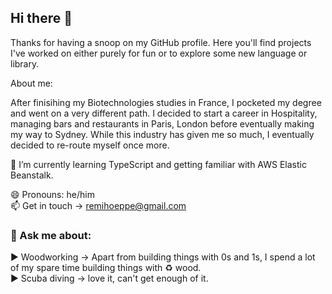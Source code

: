 ## Hi there 👋 

Thanks for having a snoop on my GitHub profile.
Here you'll find projects I've worked on either purely for fun or to explore some new language or library.

About me:

After finisihing my Biotechnologies studies in France, I pocketed my degree and went on a very different path.
I decided to start a career in Hospitality, managing bars and restaurants in Paris, London before eventually making my way to Sydney.
While this industry has given me so much, I eventually decided to re-route myself once more.

🌱 I’m currently learning TypeScript and getting familiar with AWS Elastic Beanstalk.

 
😄 Pronouns: he/him <br>
📫 Get in touch ->  remihoeppe@gmail.com <br>

### 💬 Ask me about:
:arrow_forward: Woodworking -> Apart from building things with 0s and 1s, I spend a lot of my spare time building things with :recycle: wood. <br>
:arrow_forward: Scuba diving -> love it, can't get enough of it. 
